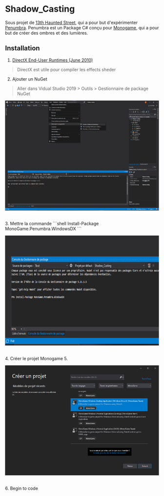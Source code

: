 # Shadow_Casting
Sous projet de [13th Haunted Street](https://github.com/AlecInfo/13th_Haunted_Street), qui a pour but d'expérimenter [Penumbra](https://github.com/discosultan/penumbra). Penumbra 
est un Package C# conçu pour [Monogame](https://www.monogame.net/), qui a pour but de créer des ombres et des lumières.


## Installation

1. [DirectX End-User Runtimes (June 2010)](https://www.microsoft.com/en-us/download/details.aspx?id=8109)
> DirectX est utile pour compiler les effects sheder
2. Ajouter un NuGet
> Aller dans Vidual Studio 2019 > Outils > Gestionnaire de package NuGet
> <br>
<p align="center">
  <img src="https://github.com/AlecInfo/Shadow_Casting/blob/master/Documentation/InstallNuGet.png" alt="NuGet" Height="360">
</p>
<br>
3. Mettre la commande
```shell
Install-Package MonoGame.Penumbra.WindowsDX
```
<br>
<p align="center">
  <img src="https://github.com/AlecInfo/Shadow_Casting/blob/master/Documentation/InstallPackage.png" alt="Install Package" Height="360">
</p>
<br>
4. Créer le projet Monogame
5. <br>
<p align="center">
  <img src="https://github.com/AlecInfo/Shadow_Casting/blob/master/Documentation/CreateProjectMonogame.png" alt="Create monogame project" Height="360">
</p>
<br>
6. Begin to code
